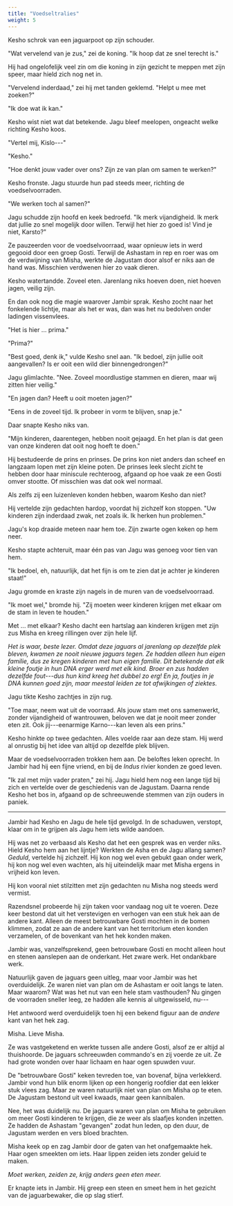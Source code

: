 ```yaml
---
title: "Voedseltralies"
weight: 5
---
```


Kesho schrok van een jaguarpoot op zijn schouder.

"Wat vervelend van je zus," zei de koning. "Ik hoop dat ze snel terecht is."

Hij had ongelofelijk veel zin om die koning in zijn gezicht te meppen met zijn speer, maar hield zich nog net in.

"Vervelend inderdaad," zei hij met tanden geklemd. "Helpt u mee met zoeken?"

"Ik doe wat ik kan." 

Kesho wist niet wat dat betekende. Jagu bleef meelopen, ongeacht welke richting Kesho koos. 

"Vertel mij, Kislo---"

"Kesho."

"Hoe denkt jouw vader over ons? Zijn ze van plan om samen te werken?"

Kesho fronste. Jagu stuurde hun pad steeds meer, richting de voedselvoorraden. 

"We werken toch al samen?"

Jagu schudde zijn hoofd en keek bedroefd. "Ik merk vijandigheid. Ik merk dat jullie zo snel mogelijk door willen. Terwijl het hier zo goed is! Vind je niet, Karsto?"

Ze pauzeerden voor de voedselvoorraad, waar opnieuw iets in werd gegooid door een groep Gosti. Terwijl de Ashastam in rep en roer was om de verdwijning van Misha, werkte de Jagustam door alsof er niks aan de hand was. Misschien verdwenen hier zo vaak dieren.

Kesho watertandde. Zoveel eten. Jarenlang niks hoeven doen, niet hoeven jagen, veilig zijn. 

En dan ook nog die magie waarover Jambir sprak. Kesho zocht naar het fonkelende lichtje, maar als het er was, dan was het nu bedolven onder ladingen vissenvlees.

"Het is hier ... prima."

"Prima?"

"Best goed, denk ik," vulde Kesho snel aan. "Ik bedoel, zijn jullie ooit aangevallen? Is er ooit een wild dier binnengedrongen?"

Jagu glimlachte. "Nee. Zoveel moordlustige stammen en dieren, maar wij zitten hier veilig."

"En jagen dan? Heeft u ooit moeten jagen?"

"Eens in de zoveel tijd. Ik probeer in vorm te blijven, snap je."

Daar snapte Kesho niks van.

"Mijn kinderen, daarentegen, hebben nooit gejaagd. En het plan is dat geen van onze kinderen dat ooit nog hoeft te doen."

Hij bestudeerde de prins en prinses. De prins kon niet anders dan scheef en langzaam lopen met zijn kleine poten. De prinses leek slecht zicht te hebben door haar miniscule rechteroog, afgaand op hoe vaak ze een Gosti omver stootte. Of misschien was dat ook wel normaal.

Als zelfs zij een luizenleven konden hebben, waarom Kesho dan niet?

Hij vertelde zijn gedachten hardop, voordat hij zichzelf kon stoppen. "Uw kinderen zijn inderdaad zwak, net zoals ik. Ik herken hun problemen."

Jagu's kop draaide meteen naar hem toe. Zijn zwarte ogen keken op hem neer.

Kesho stapte achteruit, maar één pas van Jagu was genoeg voor tien van hem.

"Ik bedoel, eh, natuurlijk, dat het fijn is om te zien dat je achter je kinderen staat!"

Jagu gromde en kraste zijn nagels in de muren van de voedselvoorraad.

"Ik moet wel," bromde hij. "Zij moeten weer kinderen krijgen met elkaar om de stam in leven te houden."

Met ... met elkaar? Kesho dacht een hartslag aan kinderen krijgen met zijn zus Misha en kreeg rillingen over zijn hele lijf.

_Het is waar, beste lezer. Omdat deze jaguars al jarenlang op dezelfde plek bleven, kwamen ze nooit nieuwe jaguars tegen. Ze hadden alleen hun eigen familie, dus ze kregen kinderen met hun eigen familie. Dit betekende dat elk kleine foutje in hun DNA erger werd met elk kind. Broer en zus hadden dezelfde fout---dus hun kind kreeg het dubbel zo erg! En ja, foutjes in je DNA kunnen goed zijn, maar meestal leiden ze tot afwijkingen of ziektes._

Jagu tikte Kesho zachtjes in zijn rug. 

"Toe maar, neem wat uit de voorraad. Als jouw stam met ons samenwerkt, zonder vijandigheid of wantrouwen, beloven we dat je nooit meer zonder eten zit. Ook jij---eenarmige Karno---kan leven als een prins."

Kesho hinkte op twee gedachten. Alles voelde raar aan deze stam. Hij werd al onrustig bij het idee van altijd op dezelfde plek blijven.

Maar de voedselvoorraden trokken hem aan. De beloftes leken oprecht. In Jambir had hij een fijne vriend, en bij de _Indus_ rivier konden ze goed leven.

"Ik zal met mijn vader praten," zei hij. Jagu hield hem nog een lange tijd bij zich en vertelde over de geschiedenis van de Jagustam. Daarna rende Kesho het bos in, afgaand op de schreeuwende stemmen van zijn ouders in paniek.

---

Jambir had Kesho en Jagu de hele tijd gevolgd. In de schaduwen, verstopt, klaar om in te grijpen als Jagu hem iets wilde aandoen.

Hij was net zo verbaasd als Kesho dat het een gesprek was en verder niks. Hield Kesho hem aan het lijntje? Werkten de Asha en de Jagu allang samen? _Geduld_, vertelde hij zichzelf. Hij kon nog wel even gebukt gaan onder werk, hij kon nog wel even wachten, als hij uiteindelijk maar met Misha ergens in vrijheid kon leven.

Hij kon vooral niet stilzitten met zijn gedachten nu Misha nog steeds werd vermist.

Razendsnel probeerde hij zijn taken voor vandaag nog uit te voeren. Deze keer bestond dat uit het verstevigen en verhogen van een stuk hek aan de andere kant. Alleen de meest betrouwbare Gosti mochten in de bomen klimmen, zodat ze aan de andere kant van het territorium eten konden verzamelen, of de bovenkant van het hek konden maken. 

Jambir was, vanzelfsprekend, geen betrouwbare Gosti en mocht alleen hout en stenen aanslepen aan de onderkant. Het zware werk. Het ondankbare werk.

Natuurlijk gaven de jaguars geen uitleg, maar voor Jambir was het overduidelijk. Ze waren niet van plan om de Ashastam er ooit langs te laten. Maar waarom? Wat was het nut van een hele stam vasthouden? Nu gingen de voorraden sneller leeg, ze hadden alle kennis al uitgewisseld, nu---

Het antwoord werd overduidelijk toen hij een bekend figuur aan de _andere_ kant van het hek zag.

Misha. Lieve Misha.

Ze was vastgeketend en werkte tussen alle andere Gosti, alsof ze er altijd al thuishoorde. De jaguars schreeuwden commando's en zij voerde ze uit. Ze had grote wonden over haar lichaam en haar ogen spuwden vuur.

De "betrouwbare Gosti" keken tevreden toe, van bovenaf, bijna verlekkerd. Jambir vond hun blik enorm lijken op een hongerig roofdier dat een lekker stuk vlees zag. Maar ze waren natuurlijk niet van plan om Misha op te eten. De Jagustam bestond uit veel kwaads, maar geen kannibalen.

Nee, het was duidelijk nu. De jaguars waren van plan om Misha te gebruiken om meer Gosti kinderen te krijgen, die ze weer als slaafjes konden inzetten. Ze hadden de Ashastam "gevangen" zodat hun leden, op den duur, de Jagustam werden en vers bloed brachten.

Misha keek op en zag Jambir door de gaten van het onafgemaakte hek. Haar ogen smeekten om iets. Haar lippen zeiden iets zonder geluid te maken.

_Moet werken, zeiden ze, krijg anders geen eten meer._

Er knapte iets in Jambir. Hij greep een steen en smeet hem in het gezicht van de jaguarbewaker, die op slag stierf.